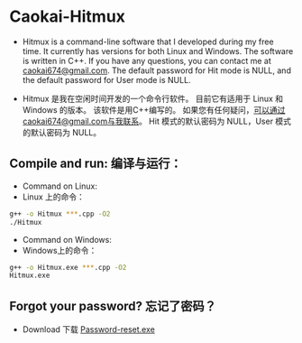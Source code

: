 Caokai-Hitmux
=============
* Hitmux is a command-line software that I developed during my free time. 
It currently has versions for both Linux and Windows.
The software is written in C++. 
If you have any questions, you can contact me at caokai674@gmail.com.
The default password for Hit mode is NULL, and the default password for User mode is NULL.

* Hitmux 是我在空闲时间开发的一个命令行软件。 
目前它有适用于 Linux 和 Windows 的版本。
该软件是用C++编写的。 
如果您有任何疑问，可以通过caokai674@gmail.com与我联系。
Hit 模式的默认密码为 NULL，User 模式的默认密码为 NULL。

Compile and run:
编译与运行：
-----------
* Command on Linux:
* Linux 上的命令：
```bash
g++ -o Hitmux ***.cpp -O2
./Hitmux
```
* Command on Windows:
* Windows上的命令：
```bash
g++ -o Hitmux.exe ***.cpp -O2
Hitmux.exe
```

Forgot your password?
忘记了密码？
-----------
* Download 下载 [Password-reset.exe](https://github.com/Caokai674674/Hitmux/blob/main/Password-reset/Password-reset.exe)
